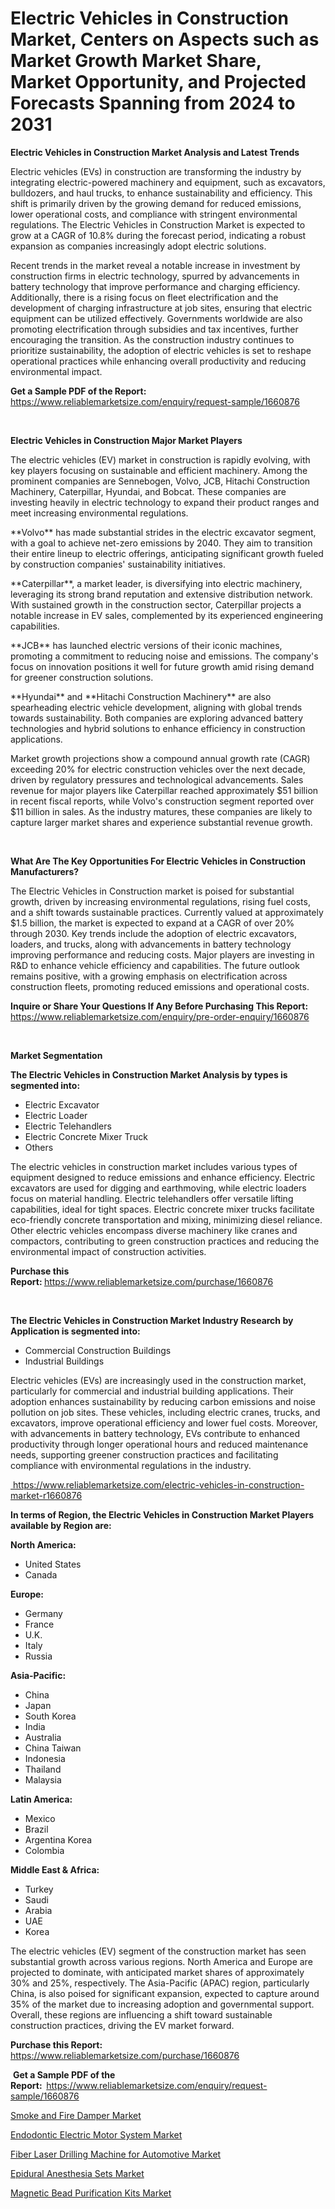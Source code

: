 <p><h1>Electric Vehicles in Construction Market, Centers on Aspects such as Market Growth Market Share, Market Opportunity, and Projected Forecasts Spanning from 2024 to 2031</h1></p><p><strong>Electric Vehicles in Construction Market Analysis and Latest Trends</strong></p>
<p><p>Electric vehicles (EVs) in construction are transforming the industry by integrating electric-powered machinery and equipment, such as excavators, bulldozers, and haul trucks, to enhance sustainability and efficiency. This shift is primarily driven by the growing demand for reduced emissions, lower operational costs, and compliance with stringent environmental regulations. The Electric Vehicles in Construction Market is expected to grow at a CAGR of 10.8% during the forecast period, indicating a robust expansion as companies increasingly adopt electric solutions.</p><p>Recent trends in the market reveal a notable increase in investment by construction firms in electric technology, spurred by advancements in battery technology that improve performance and charging efficiency. Additionally, there is a rising focus on fleet electrification and the development of charging infrastructure at job sites, ensuring that electric equipment can be utilized effectively. Governments worldwide are also promoting electrification through subsidies and tax incentives, further encouraging the transition. As the construction industry continues to prioritize sustainability, the adoption of electric vehicles is set to reshape operational practices while enhancing overall productivity and reducing environmental impact.</p></p>
<p><strong>Get a Sample PDF of the Report:&nbsp;</strong> <a href="https://www.reliablemarketsize.com/enquiry/request-sample/1660876?utm_campaign=1167&utm_medium=2&utm_source=Github&utm_content=ia&utm_term=26102024&utm_id=electric-vehicles-in-construction">https://www.reliablemarketsize.com/enquiry/request-sample/1660876</a></p>
<p>&nbsp;</p>
<p><strong>Electric Vehicles in Construction Major Market Players</strong></p>
<p><p>The electric vehicles (EV) market in construction is rapidly evolving, with key players focusing on sustainable and efficient machinery. Among the prominent companies are Sennebogen, Volvo, JCB, Hitachi Construction Machinery, Caterpillar, Hyundai, and Bobcat. These companies are investing heavily in electric technology to expand their product ranges and meet increasing environmental regulations.</p><p>**Volvo** has made substantial strides in the electric excavator segment, with a goal to achieve net-zero emissions by 2040. They aim to transition their entire lineup to electric offerings, anticipating significant growth fueled by construction companies' sustainability initiatives.</p><p>**Caterpillar**, a market leader, is diversifying into electric machinery, leveraging its strong brand reputation and extensive distribution network. With sustained growth in the construction sector, Caterpillar projects a notable increase in EV sales, complemented by its experienced engineering capabilities.</p><p>**JCB** has launched electric versions of their iconic machines, promoting a commitment to reducing noise and emissions. The company's focus on innovation positions it well for future growth amid rising demand for greener construction solutions.</p><p>**Hyundai** and **Hitachi Construction Machinery** are also spearheading electric vehicle development, aligning with global trends towards sustainability. Both companies are exploring advanced battery technologies and hybrid solutions to enhance efficiency in construction applications.</p><p>Market growth projections show a compound annual growth rate (CAGR) exceeding 20% for electric construction vehicles over the next decade, driven by regulatory pressures and technological advancements. Sales revenue for major players like Caterpillar reached approximately $51 billion in recent fiscal reports, while Volvo's construction segment reported over $11 billion in sales. As the industry matures, these companies are likely to capture larger market shares and experience substantial revenue growth.</p></p>
<p>&nbsp;</p>
<p><strong>What Are The Key Opportunities For Electric Vehicles in Construction Manufacturers?</strong></p>
<p><p>The Electric Vehicles in Construction market is poised for substantial growth, driven by increasing environmental regulations, rising fuel costs, and a shift towards sustainable practices. Currently valued at approximately $1.5 billion, the market is expected to expand at a CAGR of over 20% through 2030. Key trends include the adoption of electric excavators, loaders, and trucks, along with advancements in battery technology improving performance and reducing costs. Major players are investing in R&D to enhance vehicle efficiency and capabilities. The future outlook remains positive, with a growing emphasis on electrification across construction fleets, promoting reduced emissions and operational costs.</p></p>
<p><strong>Inquire or Share Your Questions If Any Before Purchasing This Report:</strong> <a href="https://www.reliablemarketsize.com/enquiry/pre-order-enquiry/1660876?utm_campaign=1167&utm_medium=2&utm_source=Github&utm_content=ia&utm_term=26102024&utm_id=electric-vehicles-in-construction">https://www.reliablemarketsize.com/enquiry/pre-order-enquiry/1660876</a></p>
<p>&nbsp;</p>
<p><strong>Market Segmentation</strong></p>
<p><strong>The Electric Vehicles in Construction Market Analysis by types is segmented into:</strong></p>
<p><ul><li>Electric Excavator</li><li>Electric Loader</li><li>Electric Telehandlers</li><li>Electric Concrete Mixer Truck</li><li>Others</li></ul></p>
<p><p>The electric vehicles in construction market includes various types of equipment designed to reduce emissions and enhance efficiency. Electric excavators are used for digging and earthmoving, while electric loaders focus on material handling. Electric telehandlers offer versatile lifting capabilities, ideal for tight spaces. Electric concrete mixer trucks facilitate eco-friendly concrete transportation and mixing, minimizing diesel reliance. Other electric vehicles encompass diverse machinery like cranes and compactors, contributing to green construction practices and reducing the environmental impact of construction activities.</p></p>
<p><strong>Purchase this Report:&nbsp;</strong><a href="https://www.reliablemarketsize.com/purchase/1660876?utm_campaign=1167&utm_medium=2&utm_source=Github&utm_content=ia&utm_term=26102024&utm_id=electric-vehicles-in-construction">https://www.reliablemarketsize.com/purchase/1660876</a></p>
<p>&nbsp;</p>
<p><strong>The Electric Vehicles in Construction Market Industry Research by Application is segmented into:</strong></p>
<p><ul><li>Commercial Construction Buildings</li><li>Industrial Buildings</li></ul></p>
<p><p>Electric vehicles (EVs) are increasingly used in the construction market, particularly for commercial and industrial building applications. Their adoption enhances sustainability by reducing carbon emissions and noise pollution on job sites. These vehicles, including electric cranes, trucks, and excavators, improve operational efficiency and lower fuel costs. Moreover, with advancements in battery technology, EVs contribute to enhanced productivity through longer operational hours and reduced maintenance needs, supporting greener construction practices and facilitating compliance with environmental regulations in the industry.</p></p>
<p><a href="https://www.reliablemarketsize.com/electric-vehicles-in-construction-market-r1660876?utm_campaign=1167&utm_medium=2&utm_source=Github&utm_content=ia&utm_term=26102024&utm_id=electric-vehicles-in-construction">&nbsp;https://www.reliablemarketsize.com/electric-vehicles-in-construction-market-r1660876</a></p>
<p><strong>In terms of Region, the Electric Vehicles in Construction Market Players available by Region are:</strong></p>
<p>
    <p> <strong> North America: </strong>
        <ul>
            <li>United States</li>
            <li>Canada</li>
        </ul>
        </p> 
    <p> <strong> Europe: </strong>
        <ul>
            <li>Germany</li>
            <li>France</li>
            <li>U.K.</li>
            <li>Italy</li>
            <li>Russia</li>
        </ul>
        </p> 
    <p> <strong> Asia-Pacific: </strong>
        <ul>
            <li>China</li>
            <li>Japan</li>
            <li>South Korea</li>
            <li>India</li>
            <li>Australia</li>
            <li>China Taiwan</li>
            <li>Indonesia</li>
            <li>Thailand</li>
            <li>Malaysia</li>
        </ul>
        </p> 
    <p> <strong> Latin America: </strong>
        <ul>
            <li>Mexico</li>
            <li>Brazil</li>
            <li>Argentina Korea</li>
            <li>Colombia</li>
        </ul>
        </p> 
    <p> <strong> Middle East & Africa: </strong>
        <ul>
            <li>Turkey</li>
            <li>Saudi</li>
            <li>Arabia</li>
            <li>UAE</li>
            <li>Korea</li>
        </ul>
    </p>
    </p>
<p><p>The electric vehicles (EV) segment of the construction market has seen substantial growth across various regions. North America and Europe are projected to dominate, with anticipated market shares of approximately 30% and 25%, respectively. The Asia-Pacific (APAC) region, particularly China, is also poised for significant expansion, expected to capture around 35% of the market due to increasing adoption and governmental support. Overall, these regions are influencing a shift toward sustainable construction practices, driving the EV market forward.</p></p>
<p><strong>Purchase this Report: </strong><a href="https://www.reliablemarketsize.com/purchase/1660876?utm_campaign=1167&utm_medium=2&utm_source=Github&utm_content=ia&utm_term=26102024&utm_id=electric-vehicles-in-construction">https://www.reliablemarketsize.com/purchase/1660876</a></p>
<p>&nbsp;<strong>Get a Sample PDF of the Report:&nbsp;&nbsp;</strong><a href="https://www.reliablemarketsize.com/enquiry/request-sample/1660876?utm_campaign=1167&utm_medium=2&utm_source=Github&utm_content=ia&utm_term=26102024&utm_id=electric-vehicles-in-construction">https://www.reliablemarketsize.com/enquiry/request-sample/1660876</a></p>
<p><strong></strong></p>
<p><p><a href="https://issuu.com/reportprime-2/docs/smoke-and-fire-damper-market-size-2_c26c0c3d9c9c39?utm_campaign=1167&utm_medium=2&utm_source=Github&utm_content=ia&utm_term=26102024&utm_id=electric-vehicles-in-construction">Smoke and Fire Damper Market</a></p><p><a href="https://www.linkedin.com/pulse/endodontic-electric-motor-system-market-global-regional-xligf?utm_campaign=1167&utm_medium=2&utm_source=Github&utm_content=ia&utm_term=26102024&utm_id=electric-vehicles-in-construction">Endodontic Electric Motor System Market</a></p><p><a href="https://issuu.com/reportprime-2/docs/fiber-laser-drilling-machine-for-au_cc94fab53bf535?utm_campaign=1167&utm_medium=2&utm_source=Github&utm_content=ia&utm_term=26102024&utm_id=electric-vehicles-in-construction">Fiber Laser Drilling Machine for Automotive Market</a></p><p><a href="https://www.linkedin.com/pulse/epidural-anesthesia-sets-market-regional-outlook-competition-rtlff?utm_campaign=1167&utm_medium=2&utm_source=Github&utm_content=ia&utm_term=26102024&utm_id=electric-vehicles-in-construction">Epidural Anesthesia Sets Market</a></p><p><a href="https://www.linkedin.com/pulse/emerging-trends-magnetic-bead-purification-kits-market-detailed-4rwrf?utm_campaign=1167&utm_medium=2&utm_source=Github&utm_content=ia&utm_term=26102024&utm_id=electric-vehicles-in-construction">Magnetic Bead Purification Kits Market</a></p></p>